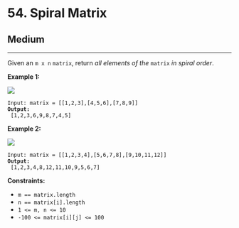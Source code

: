 # 54. Spiral Matrix

## Medium

***

Given an `m x n` `matrix`, return _all elements of the_ `matrix` _in spiral order_.

&#x20;

**Example 1:**

![](https://assets.leetcode.com/uploads/2020/11/13/spiral1.jpg)

<pre><code>Input: matrix = [[1,2,3],[4,5,6],[7,8,9]]
<strong>Output:
</strong> [1,2,3,6,9,8,7,4,5]</code></pre>

**Example 2:**

![](https://assets.leetcode.com/uploads/2020/11/13/spiral.jpg)

<pre><code>Input: matrix = [[1,2,3,4],[5,6,7,8],[9,10,11,12]]
<strong>Output:
</strong> [1,2,3,4,8,12,11,10,9,5,6,7]</code></pre>

&#x20;

**Constraints:**

* `m == matrix.length`
* `n == matrix[i].length`
* `1 <= m, n <= 10`
* `-100 <= matrix[i][j] <= 100`
